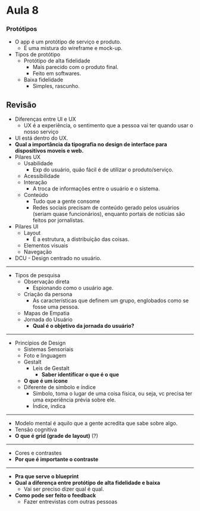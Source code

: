 # Aula 8

### Protótipos
* O app é um protótipo de serviço e produto.
  * É uma mistura do wireframe e mock-up.
* Tipos de protótipo
  * Protótipo de alta fidelidade 
    * Mais parecido com o produto final.
    * Feito em softwares.
  * Baixa fidelidade
    * Simples, rascunho.

## Revisão
* Diferenças entre UI e UX
  * UX é a experiência, o sentimento que a pessoa vai ter quando usar o nosso serviço
* UI está dentro do UX.
* **Qual a importância da tipografia no design de interface para dispositivos moveis e web.**
* Pilares UX
  * Usabilidade
    * Exp do usuário, quão fácil é de utilizar o produto/serviço.
  * Acessibilidade
  * Interação
    * A troca de informações entre o usuário e o sistema.
  * Conteúdo
    * Tudo que a gente consome
    * Redes sociais precisam de conteúdo gerado pelos usuários (seriam quase funcionários), enquanto portais de notícias são feitos por jornalistas.
* Pilares UI
  * Layout
    * É a estrutura, a distribuição das coisas.
  * Elementos visuais
  * Navegação
* DCU - Design centrado no usuário.
----
* Tipos de pesquisa
  * Observação direta
    * Espionando como o usuário age.
  * Criação da persona
    * As características que definem um grupo, englobados como se fosse uma pessoa.
  * Mapas de Empatia
  * Jornada do Usuário
    * **Qual é o objetivo da jornada do usuário?**
-------
* Princípios de Design
  * Sistemas Sensoriais
  * Foto e linguagem
  * Gestalt
    * Leis de Gestalt
      * **Saber identificar o que é o que**
  * **O que é um ícone**
  * Diferente de símbolo e índice
    * Símbolo, toma o lugar de uma coisa física, ou seja, vc precisa ter uma experiência prévia sobre ele.
    * Índice, indica
------
* Modelo mental é aquilo que a gente acredita que sabe sobre algo.
* Tensão cognitiva
* **O que é grid (grade de layout)** (?)
------
* Cores e contrastes
* **Por que é importante o contraste**
-------
* **Pra que serve o blueprint**
* **Qual a diferença entre protótipo de alta fidelidade e baixa**
  * Vai ser preciso dizer qual é qual.
* **Como pode ser feito o feedback**
  * Fazer entrevistas com outras pessoas